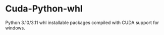 # Cuda-Python-whl

Python 3.10/3.11 whl installable packages compiled with CUDA support for windows.
